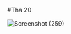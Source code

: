 #Tha 20

![Screenshot (259)](https://user-images.githubusercontent.com/57589135/125510918-c8d618a0-eb91-4b22-a232-852d05f400a6.png)
